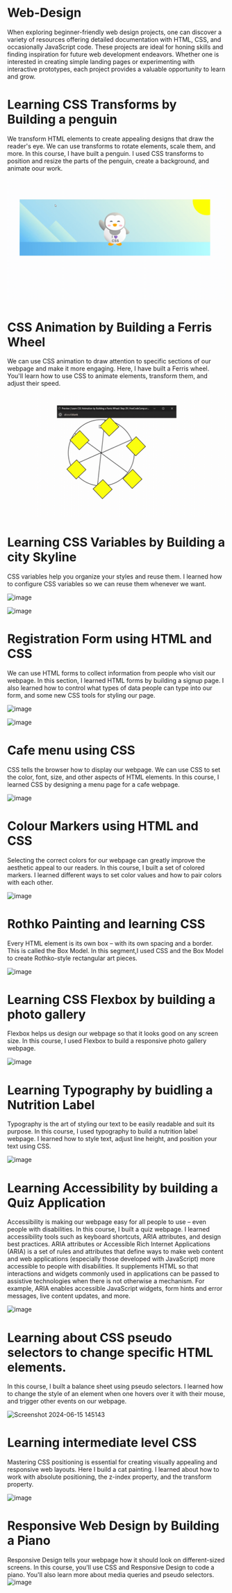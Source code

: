 # Web-Design
When exploring beginner-friendly web design projects, one can discover a variety of resources offering detailed documentation with HTML, CSS, and occasionally JavaScript code. These projects are ideal for honing skills and finding inspiration for future web development endeavors. Whether one is interested in creating simple landing pages or experimenting with interactive prototypes, each project provides a valuable opportunity to learn and grow.

# Learning CSS Transforms by Building a penguin
We transform HTML elements to create appealing designs that draw the reader's eye. We can use transforms to rotate elements, scale them, and more. In this course, I have built  a penguin. I used CSS transforms to position and resize the parts of the penguin, create a background, and animate oour work.

![](https://github.com/ShreshthaSingh011/Web-design/blob/main/penguin.gif)

# CSS Animation by Building a Ferris Wheel
We can use CSS animation to draw attention to specific sections of our webpage and make it more engaging. Here, I have built a Ferris wheel. You'll learn how to use CSS to animate elements, transform them, and adjust their speed.

![](https://github.com/ShreshthaSingh011/Web-design/blob/main/ferris%20wheel.gif)

# Learning CSS Variables by Building a city Skyline
CSS variables help you organize your styles and reuse them. I learned how to configure CSS variables so we can reuse them whenever we want.

![image](https://github.com/ShreshthaSingh011/Web-design/assets/50359330/5cb98824-1bcb-4f09-8138-ea835e39406d)

![image](https://github.com/ShreshthaSingh011/Web-design/assets/50359330/d3f715c7-d92b-4ee3-a75e-4d2143330d76)

# Registration Form using HTML and CSS
We can use HTML forms to collect information from people who visit our webpage. In this section, I learned HTML forms by building a signup page. I also learned how to control what types of data people can type into our form, and some new CSS tools for styling our page.

![image](https://github.com/ShreshthaSingh011/Web-design/assets/50359330/272f484f-f117-4f12-bb03-9da9ad443604)

![image](https://github.com/ShreshthaSingh011/Web-design/assets/50359330/89499e11-c089-4255-970f-a484262b5787)

# Cafe menu using CSS 
CSS tells the browser how to display our webpage. We can use CSS to set the color, font, size, and other aspects of HTML elements. In this course, I learned CSS by designing a menu page for a cafe webpage.

![image](https://github.com/ShreshthaSingh011/Web-design/assets/50359330/914e9206-c4c7-4da6-9164-66db9749b84c)

# Colour Markers using HTML and CSS 
Selecting the correct colors for our webpage can greatly improve the aesthetic appeal to our readers. In this course, I built a set of colored markers. I learned different ways to set color values and how to pair colors with each other.

![image](https://github.com/ShreshthaSingh011/Web-design/assets/50359330/30145cde-69d4-4b11-a63f-1aa0b732f394)

# Rothko Painting and learning CSS
Every HTML element is its own box – with its own spacing and a border. This is called the Box Model. In this segment,I used CSS and the Box Model to create Rothko-style rectangular art pieces.

![image](https://github.com/ShreshthaSingh011/Web-design/assets/50359330/ea14d87c-fb9e-4ad0-81d1-75b658c0228f)

# Learning CSS Flexbox by building a photo gallery
Flexbox helps us design our webpage so that it looks good on any screen size. In this course, I used Flexbox to build a responsive photo gallery webpage.

![image](https://github.com/ShreshthaSingh011/Web-design/assets/50359330/b4eac007-1677-4c8e-8ff9-ed335df16b55)

# Learning Typography by buidling a Nutrition Label
Typography is the art of styling our text to be easily readable and suit its purpose. In this course, I used typography to build a nutrition label webpage. I learned how to style text, adjust line height, and position your text using CSS.

![image](https://github.com/ShreshthaSingh011/Web-design/assets/50359330/d232e272-6210-4929-ab6d-dddac584ae3c)

# Learning Accessibility by building a Quiz Application
Accessibility is making our webpage easy for all people to use – even people with disabilities. In this course, I built a quiz webpage. I learned accessibility tools such as keyboard shortcuts, ARIA attributes, and design best practices.
ARIA attributes or Accessible Rich Internet Applications (ARIA) is a set of rules and attributes that define ways to make web content and web applications (especially those developed with JavaScript) more accessible to people with disabilities.
It supplements HTML so that interactions and widgets commonly used in applications can be passed to assistive technologies when there is not otherwise a mechanism. For example, ARIA enables accessible JavaScript widgets, form hints and error messages, live content updates, and more.

![image](https://github.com/ShreshthaSingh011/Web-design/assets/50359330/3aab7e13-f918-4bf9-a728-75be4de006d8)

# Learning about CSS pseudo selectors to change specific HTML elements.

In this course, I built a balance sheet using pseudo selectors. I learned how to change the style of an element when one hovers over it with their mouse, and trigger other events on our webpage.

![Screenshot 2024-06-15 145143](https://github.com/ShreshthaSingh011/Web-design/assets/50359330/ff47adbe-65d1-486f-b758-381918ae6a98)

# Learning intermediate level CSS
Mastering CSS positioning is essential for creating visually appealing and responsive web layouts. Here I build a cat painting. I learned about how to work with absolute positioning, the z-index property, and the transform property.

![image](https://github.com/ShreshthaSingh011/Web-design/assets/50359330/cd604080-c3cf-442e-8ec8-f97b7f83721e)

# Responsive Web Design by Building a Piano
Responsive Design tells your webpage how it should look on different-sized screens. In this course, you'll use CSS and Responsive Design to code a piano. You'll also learn more about media queries and pseudo selectors.
![image](https://github.com/ShreshthaSingh011/Web-design/assets/50359330/13acd14e-7fdc-4cbd-bda2-304b354e0517)
